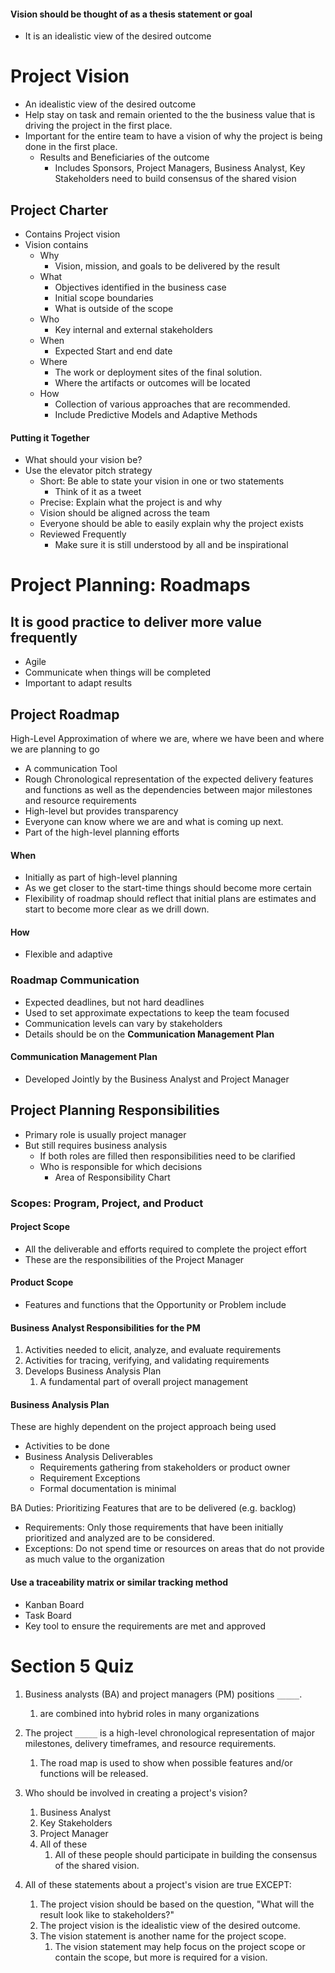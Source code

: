 #### Vision should be thought of as a thesis statement or goal
- It is an idealistic view of the desired outcome

# Project Vision
- An idealistic view of the desired outcome
- Help stay on task and remain oriented to the the business value that is driving the project in the first place.
- Important for the entire team to have a vision of why the project is being done in the first place.
	- Results and Beneficiaries of the outcome
		- Includes Sponsors, Project Managers, Business Analyst, Key Stakeholders need to build consensus of the shared vision

## Project Charter 
- Contains Project vision
- Vision contains
	- Why
		- Vision, mission, and goals to be delivered by the result
	- What
		- Objectives identified in the business case
		- Initial scope boundaries
		- What is outside of the scope
	- Who
		- Key internal and external stakeholders
	- When
		- Expected Start and end date
	- Where
		- The work or deployment sites of the final solution.
		- Where the artifacts or outcomes will be located
	- How
		- Collection of various approaches that are recommended.
		- Include Predictive Models and Adaptive Methods

#### Putting it Together
- What should your vision be?
- Use the elevator pitch strategy
	- Short: Be able to state your vision in one or two statements
		- Think of it as a tweet
	- Precise: Explain what the project is and why
	- Vision should be aligned across the team
	- Everyone should be able to easily explain why the project exists
	- Reviewed Frequently
		- Make sure it is still understood by all and be inspirational


# Project Planning: Roadmaps

## It is good practice to deliver more value frequently

- Agile 
- Communicate when things will be completed
- Important to adapt results

## Project Roadmap

High-Level Approximation of where we are, where we have been and where we are planning to go

- A communication Tool
- Rough Chronological representation of the expected delivery features and functions as well as the dependencies between major milestones and resource requirements
- High-level but provides transparency
- Everyone can know where we are and what is coming up next.
- Part of  the high-level planning efforts
#### When
- Initially as part of high-level planning
- As we get closer to the start-time things should become more certain
- Flexibility of roadmap should reflect that initial plans are estimates and start to become more clear as we drill down.

#### How
- Flexible and adaptive


### Roadmap Communication
- Expected deadlines, but not hard deadlines
- Used to set approximate expectations to keep the team focused
- Communication levels can vary by stakeholders
- Details should be on the **Communication Management Plan**

#### Communication Management Plan
- Developed Jointly by the Business Analyst and Project Manager


## Project Planning Responsibilities
- Primary role is usually project manager
- But still requires business analysis 
	- If both roles are filled then responsibilities need to be clarified
	- Who is responsible for which decisions
		- Area of Responsibility Chart

### Scopes:  Program, Project, and Product

#### Project Scope
- All the deliverable and efforts required to complete the project effort
- These are the responsibilities of the Project Manager

#### Product Scope
- Features and functions that the Opportunity or Problem include

#### Business Analyst Responsibilities for the PM
1. Activities needed to elicit, analyze, and evaluate requirements
2. Activities for tracing, verifying, and validating requirements
3. Develops Business Analysis Plan
	1. A fundamental part of overall project management

#### Business Analysis Plan

These are highly dependent on the project approach being used
- Activities to be done
- Business Analysis Deliverables
	- Requirements gathering from stakeholders or product owner 
	- Requirement Exceptions 
	- Formal documentation is minimal

BA Duties:  Prioritizing Features that are to be delivered (e.g. backlog)
- Requirements: Only those requirements that have been initially prioritized and analyzed are to be considered.
- Exceptions: Do not spend time or resources on areas that do not provide as much value to the organization

#### Use a traceability matrix or similar tracking method
- Kanban Board
- Task Board
- Key tool to ensure the requirements are met and approved


# Section 5 Quiz

1. Business analysts (BA) and project managers (PM) positions `_____`.
	1. are combined into hybrid roles in many organizations

2. The project `_____` is a high-level chronological representation of major milestones, delivery timeframes, and resource requirements.
	1. The road map is used to show when possible features and/or functions will be released.

3. Who should be involved in creating a project's vision?
	1. Business Analyst
	2. Key Stakeholders
	3. Project Manager
	4. All of these
		1. All of these people should participate in building the consensus of the shared vision.

4. All of these statements about a project's vision are true EXCEPT:
	1. The project vision should be based on the question, "What will the result look like to stakeholders?"
	2. The project vision is the idealistic view of the desired outcome.
	3. The vision statement is another name for the project scope.
		1. The vision statement may help focus on the project scope or contain the scope, but more is required for a vision.









